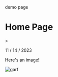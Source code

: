 demo page

<h1>Home Page</h1>>
<p>11 / 14 / 2023</p>
<p> </p>
<p>Here's an image!</p>
<img src="[img_garfield.png](https://www.google.com/url?sa=i&url=https%3A%2F%2Fwww.pngall.com%2Fgarfield-png%2Fdownload%2F124177&psig=AOvVaw0THot7o4rcq0VEtv-65u-z&ust=1700075895973000&source=images&cd=vfe&opi=89978449&ved=0CBIQjRxqFwoTCIChy5qaxIIDFQAAAAAdAAAAABAD)https://www.google.com/url?sa=i&url=https%3A%2F%2Fwww.pngall.com%2Fgarfield-png%2Fdownload%2F124177&psig=AOvVaw0THot7o4rcq0VEtv-65u-z&ust=1700075895973000&source=images&cd=vfe&opi=89978449&ved=0CBIQjRxqFwoTCIChy5qaxIIDFQAAAAAdAAAAABAD" alt="garf"></img>
